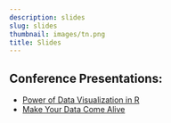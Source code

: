 ```yaml
---
description: slides
slug: slides
thumbnail: images/tn.png
title: Slides
---
```


## Conference Presentations:

* [Power of Data Visualization in R](https://www.pharmasug.org/proceedings/2019/DV/PharmaSUG-2019-DV-169.pdf)
* [Make Your Data Come Alive](/make-data-alive/)
